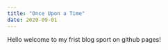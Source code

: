 ```yaml
---
title: "Once Upon a Time"
date: 2020-09-01
---
```


Hello welcome to my frist blog sport on github pages!
